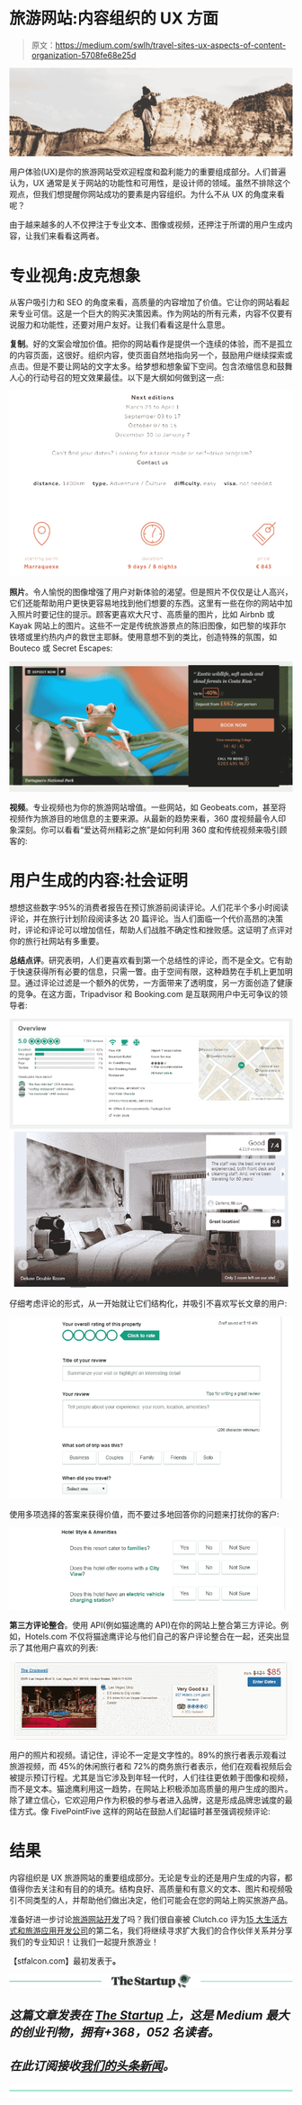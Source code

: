 # 旅游网站:内容组织的 UX 方面

> 原文：<https://medium.com/swlh/travel-sites-ux-aspects-of-content-organization-5708fe68e25d>

![](img/b48e98ff749b9fabeb1a4823583c66e7.png)

用户体验(UX)是你的旅游网站受欢迎程度和盈利能力的重要组成部分。人们普遍认为，UX 通常是关于网站的功能性和可用性，是设计师的领域。虽然不排除这个观点，但我们想提醒你网站成功的要素是内容组织。为什么不从 UX 的角度来看呢？

由于越来越多的人不仅押注于专业文本、图像或视频，还押注于所谓的用户生成内容，让我们来看看这两者。

# 专业视角:皮克想象

从客户吸引力和 SEO 的角度来看，高质量的内容增加了价值。它让你的网站看起来专业可信。这是一个巨大的购买决策因素。作为网站的所有元素，内容不仅要有说服力和功能性，还要对用户友好。让我们看看这是什么意思。

**复制**。好的文案会增加价值。把你的网站看作是提供一个连续的体验，而不是孤立的内容页面，这很好。组织内容，使页面自然地指向另一个，鼓励用户继续探索或点击。但是不要让网站的文字太多。给梦想和想象留下空间。包含浓缩信息和鼓舞人心的行动号召的短文效果最佳。以下是大纲如何做到这一点:

![](img/390b8883608dffbe1c1b37ddcbc8641b.png)

**照片**。令人愉悦的图像增强了用户对新体验的渴望。但是照片不仅仅是让人高兴，它们还能帮助用户更快更容易地找到他们想要的东西。这里有一些在你的网站中加入照片时要记住的提示。顾客更喜欢大尺寸、高质量的图片，比如 Airbnb 或 Kayak 网站上的图片。这些不一定是传统旅游景点的陈旧图像，如巴黎的埃菲尔铁塔或里约热内卢的救世主耶稣。使用意想不到的类比，创造特殊的氛围，如 Bouteco 或 Secret Escapes:

![](img/7fefe43d8c0ca097f9f1da0cdbbb0380.png)

**视频**。专业视频也为你的旅游网站增值。一些网站，如 Geobeats.com，甚至将视频作为旅游目的地信息的主要来源。从最新的趋势来看，360 度视频最令人印象深刻。你可以看看“爱达荷州精彩之旅”是如何利用 360 度和传统视频来吸引顾客的:

# 用户生成的内容:社会证明

想想这些数字:95%的消费者报告在预订旅游前阅读评论。人们花半个多小时阅读评论，并在旅行计划阶段阅读多达 20 篇评论。当人们面临一个代价高昂的决策时，评论和评论可以增加信任，帮助人们战胜不确定性和挫败感。这证明了点评对你的旅行社网站有多重要。

**总结点评**。研究表明，人们更喜欢看到第一个总结性的评论，而不是全文。它有助于快速获得所有必要的信息，只需一瞥。由于空间有限，这种趋势在手机上更加明显。通过评论过滤是一个额外的优势，一方面带来了透明度，另一方面创造了健康的竞争。在这方面，Tripadvisor 和 Booking.com 是互联网用户中无可争议的领导者:

![](img/0c142967bf00a77ebe291729f2017ed4.png)![](img/e6c6dab6727b7a916763f22916f11e46.png)

仔细考虑评论的形式，从一开始就让它们结构化，并吸引不喜欢写长文章的用户:

![](img/65fc14482322ce14c102783ec989de7b.png)

使用多项选择的答案来获得价值，而不要过多地回答你的问题来打扰你的客户:

![](img/368d7774f2a4b1fe0a2355e800d457fa.png)

**第三方评论整合**。使用 API(例如猫途鹰的 API)在你的网站上整合第三方评论。例如，Hotels.com 不仅将猫途鹰评论与他们自己的客户评论整合在一起，还突出显示了其他用户喜欢的列表:

![](img/567d05c670621ac8b2c27282252c88eb.png)

用户的照片和视频。请记住，评论不一定是文字性的。89%的旅行者表示观看过旅游视频，而 45%的休闲旅行者和 72%的商务旅行者表示，他们在观看视频后会被提示预订行程。尤其是当它涉及到年轻一代时，人们往往更依赖于图像和视频，而不是文本。猫途鹰利用这一趋势，在网站上积极添加高质量的用户生成的图片。除了建立信心，它欢迎用户作为积极的参与者进入品牌，这是形成品牌忠诚度的最佳方式。像 FivePointFive 这样的网站在鼓励人们起锚时甚至强调视频评论:

# 结果

内容组织是 UX 旅游网站的重要组成部分。无论是专业的还是用户生成的内容，都值得你去关注和有目的的填充。结构良好、高质量和有意义的文本、图片和视频吸引不同类型的人，并帮助他们做出决定，他们可能会在您的网站上购买旅游产品。

准备好进一步讨论[旅游网站开发](https://stfalcon.com/en/industries/travel)了吗？我们很自豪被 Clutch.co 评为[15 大生活方式和旅游应用开发公司](https://clutch.co/app-developers/travel-lifestyle/leaders-matrix)的第二名，我们将继续寻求扩大我们的合作伙伴关系并分享我们的专业知识！让我们一起提升旅游业！

【stfalcon.com】最初发表于[](https://stfalcon.com/en/blog/post/travel-sites-content-organization)**。**

*[![](img/308a8d84fb9b2fab43d66c117fcc4bb4.png)](https://medium.com/swlh)*

## *这篇文章发表在 [The Startup](https://medium.com/swlh) 上，这是 Medium 最大的创业刊物，拥有+368，052 名读者。*

## *在此订阅接收[我们的头条新闻](http://growthsupply.com/the-startup-newsletter/)。*

*[![](img/b0164736ea17a63403e660de5dedf91a.png)](https://medium.com/swlh)*